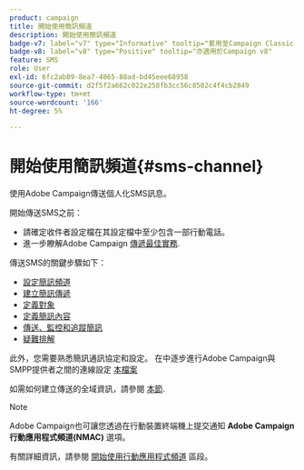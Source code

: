 ```yaml
---
product: campaign
title: 開始使用簡訊頻道
description: 開始使用簡訊頻道
badge-v7: label="v7" type="Informative" tooltip="套用至Campaign Classic v7"
badge-v8: label="v8" type="Positive" tooltip="亦適用於Campaign v8"
feature: SMS
role: User
exl-id: 6fc2ab09-8ea7-4865-88ad-bd45eee68958
source-git-commit: d2f5f2a662c022e258fb3cc56c8502c4f4cb2849
workflow-type: tm+mt
source-wordcount: '166'
ht-degree: 5%

---
```


# 開始使用簡訊頻道{#sms-channel}

使用Adobe Campaign傳送個人化SMS訊息。

開始傳送SMS之前：

* 請確定收件者設定檔在其設定檔中至少包含一部行動電話。
* 進一步瞭解Adobe Campaign [傳遞最佳實務](delivery-best-practices.md).

傳送SMS的關鍵步驟如下：

* [設定簡訊頻道](sms-set-up.md)
* [建立簡訊傳遞](sms-create.md)
* [定義對象](sms-create.md#selecting-the-target-population)
* [定義簡訊內容](sms-create.md#defining-the-sms-content)
* [傳送、監控和追蹤簡訊](sms-send.md)
* [疑難排解](troubleshooting-sms.md)

此外，您需要熟悉簡訊通訊協定和設定。 在中逐步進行Adobe Campaign與SMPP提供者之間的連線設定 [本檔案](sms-protocol.md)

如需如何建立傳送的全域資訊，請參閱 [本節](steps-about-delivery-creation-steps.md).

>[!NOTE]
>
>Adobe Campaign也可讓您透過在行動裝置終端機上提交通知 **Adobe Campaign行動應用程式頻道(NMAC)** 選項。
> 
>有關詳細資訊，請參閱 [開始使用行動應用程式頻道](about-mobile-app-channel.md) 區段。
